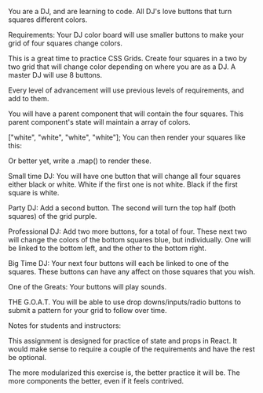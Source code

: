 You are a DJ, and are learning to code. All DJ's love buttons that turn squares different colors.

Requirements:
Your DJ color board will use smaller buttons to make your grid of four squares change colors.

This is a great time to practice CSS Grids. Create four squares in a two by two grid that will change color depending on where you are as a DJ. A master DJ will use 8 buttons.

Every level of advancement will use previous levels of requirements, and add to them.

You will have a parent component that will contain the four squares. This parent component's state will maintain a array of colors.

["white", "white", "white", "white"];
You can then render your squares like this:

<Square color={this.state.colors[0]}/>
<Square color={this.state.colors[1]}/>
<Square color={this.state.colors[2]}/>
<Square color={this.state.colors[3]}/>
Or better yet, write a .map() to render these.

Small time DJ:
You will have one button that will change all four squares either black or white. White if the first one is not white. Black if the first square is white.

Party DJ:
Add a second button. The second will turn the top half (both squares) of the grid purple.

Professional DJ:
Add two more buttons, for a total of four. These next two will change the colors of the bottom squares blue, but individually. One will be linked to the bottom left, and the other to the bottom right.

Big Time DJ:
Your next four buttons will each be linked to one of the squares. These buttons can have any affect on those squares that you wish.

One of the Greats:
Your buttons will play sounds.

THE G.O.A.T.
You will be able to use drop downs/inputs/radio buttons to submit a pattern for your grid to follow over time.

Notes for students and instructors:

This assignment is designed for practice of state and props in React. It would make sense to require a couple of the requirements and have the rest be optional.

The more modularized this exercise is, the better practice it will be. The more components the better, even if it feels contrived.
